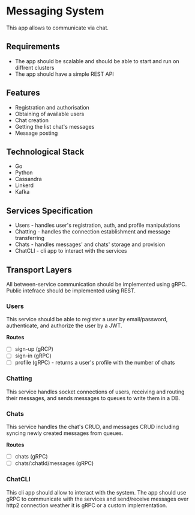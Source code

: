 # Messaging System

This app allows to communicate via chat.

## Requirements

- The app should be scalable and should be able to start and run on diffrent clusters
- The app should have a simple REST API

## Features

- Registration and authorisation
- Obtaining of available users
- Chat creation
- Getting the list chat's messages
- Message posting

## Technological Stack

- Go
- Python
- Cassandra
- Linkerd
- Kafka

## Services Specification

- Users - handles user's registration, auth, and profile manipulations
- Chatting - handles the connection establishment and message transferring
- Chats - handles messages' and chats' storage and provision
- ChatCLI - cli app to interact with the services

## Transport Layers

All between-service communication should be implemented using gRPC.
Public intefrace should be implemented using REST.

### Users

This service should be able to register a user by email/password, authenticate,
and authorize the user by a JWT.

**Routes**

- [ ] sign-up (gRCP)
- [ ] sign-in (gRPC)
- [ ] profile (gRPC) - returns a user's profile with the number of chats

### Chatting

This service handles socket connections of users, receiving and routing their
messages, and sends messages to queues to write them in a DB.

### Chats

This service handles the chat's CRUD, and messages CRUD including syncing newly
created messages from queues.

**Routes**

- [ ] chats (gRPC)
- [ ] chats/:chatId/messages (gRPC)

### ChatCLI

This cli app should allow to interact with the system. The app should use gRPC
to communicate with the services and send/receive messages over http2 connection
weather it is gRPC or a custom implementation.

